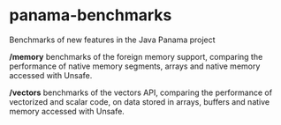 # panama-benchmarks
Benchmarks of new features in the Java Panama project

**/memory**
benchmarks of the foreign memory support, comparing the performance of native memory segments, arrays and native memory accessed with Unsafe.

**/vectors**
benchmarks of the vectors API, comparing the performance of vectorized and scalar code, on data stored in arrays, buffers and native memory accessed with Unsafe.
